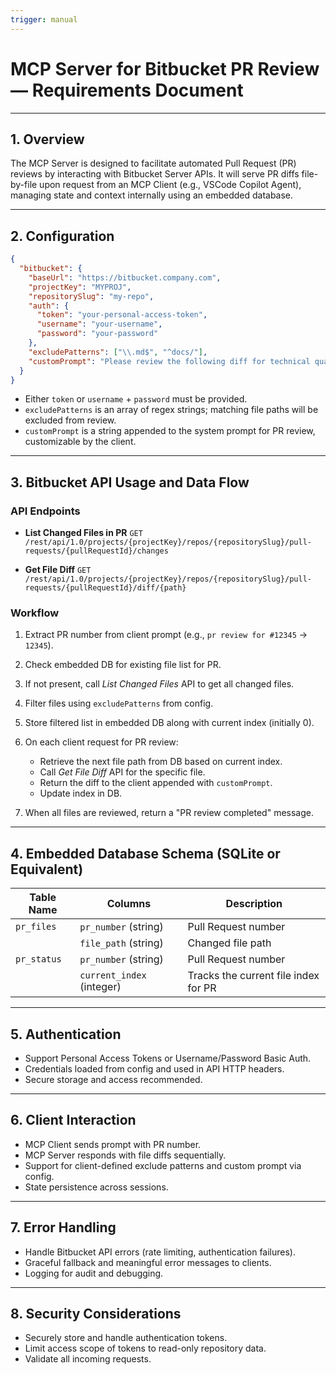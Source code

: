 ```yaml
---
trigger: manual
---
```


# MCP Server for Bitbucket PR Review — Requirements Document

---

## 1. Overview

The MCP Server is designed to facilitate automated Pull Request (PR) reviews by interacting with Bitbucket Server APIs. It will serve PR diffs file-by-file upon request from an MCP Client (e.g., VSCode Copilot Agent), managing state and context internally using an embedded database.

---

## 2. Configuration

```json
{
  "bitbucket": {
    "baseUrl": "https://bitbucket.company.com",
    "projectKey": "MYPROJ",
    "repositorySlug": "my-repo",
    "auth": {
      "token": "your-personal-access-token",
      "username": "your-username",
      "password": "your-password"
    },
    "excludePatterns": ["\\.md$", "^docs/"],
    "customPrompt": "Please review the following diff for technical quality and best practices."
  }
}
```

- Either `token` or `username` + `password` must be provided.
- `excludePatterns` is an array of regex strings; matching file paths will be excluded from review.
- `customPrompt` is a string appended to the system prompt for PR review, customizable by the client.

---

## 3. Bitbucket API Usage and Data Flow

### API Endpoints

- **List Changed Files in PR**
  `GET /rest/api/1.0/projects/{projectKey}/repos/{repositorySlug}/pull-requests/{pullRequestId}/changes`

- **Get File Diff**
  `GET /rest/api/1.0/projects/{projectKey}/repos/{repositorySlug}/pull-requests/{pullRequestId}/diff/{path}`

### Workflow

1. Extract PR number from client prompt (e.g., `pr review for #12345` → `12345`).
2. Check embedded DB for existing file list for PR.
3. If not present, call _List Changed Files_ API to get all changed files.
4. Filter files using `excludePatterns` from config.
5. Store filtered list in embedded DB along with current index (initially 0).
6. On each client request for PR review:

   - Retrieve the next file path from DB based on current index.
   - Call _Get File Diff_ API for the specific file.
   - Return the diff to the client appended with `customPrompt`.
   - Update index in DB.

7. When all files are reviewed, return a "PR review completed" message.

---

## 4. Embedded Database Schema (SQLite or Equivalent)

| Table Name  | Columns                   | Description                          |
| ----------- | ------------------------- | ------------------------------------ |
| `pr_files`  | `pr_number` (string)      | Pull Request number                  |
|             | `file_path` (string)      | Changed file path                    |
| `pr_status` | `pr_number` (string)      | Pull Request number                  |
|             | `current_index` (integer) | Tracks the current file index for PR |

---

## 5. Authentication

- Support Personal Access Tokens or Username/Password Basic Auth.
- Credentials loaded from config and used in API HTTP headers.
- Secure storage and access recommended.

---

## 6. Client Interaction

- MCP Client sends prompt with PR number.
- MCP Server responds with file diffs sequentially.
- Support for client-defined exclude patterns and custom prompt via config.
- State persistence across sessions.

---

## 7. Error Handling

- Handle Bitbucket API errors (rate limiting, authentication failures).
- Graceful fallback and meaningful error messages to clients.
- Logging for audit and debugging.

---

## 8. Security Considerations

- Securely store and handle authentication tokens.
- Limit access scope of tokens to read-only repository data.
- Validate all incoming requests.
